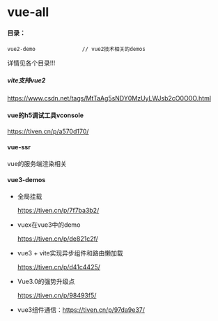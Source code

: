 # vue-all

#### 目录：

```
vue2-demo				// vue2技术相关的demos

```

详情见各个目录!!!

##### vite支持vue2

https://www.csdn.net/tags/MtTaAg5sNDY0MzUyLWJsb2cO0O0O.html

#### vue的h5调试工具vconsole

https://tiven.cn/p/a570d170/





#### vue-ssr

vue的服务端渲染相关

#### vue3-demos

- 全局挂载

  https://tiven.cn/p/7f7ba3b2/

- vuex在vue3中的demo

  https://tiven.cn/p/de821c2f/

- vue3 + vite实现异步组件和路由懒加载

  https://tiven.cn/p/d41c4425/

- Vue3.0的强势升级点

  https://tiven.cn/p/98493f5/

- vue3组件通信：https://tiven.cn/p/97da9e37/

  